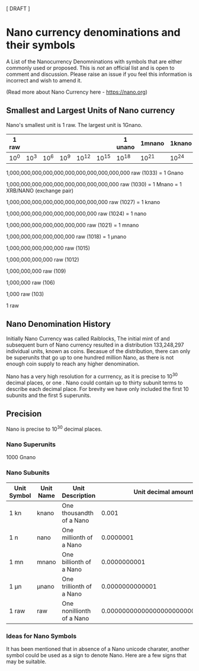 [ DRAFT ]

# Nano currency denominations and their symbols

A List of the Nanocurrency Denomninations with symbols that are either commonly used or proposed. This is *not* an official list and is open to comment and discussion. Please raise an issue if you feel this information is incorrect and wish to amend it.

(Read more about Nano Currency here - https://nano.org)

## Smallest and Largest Units of Nano currency

Nano's smallest unit is 1 raw. The largest unit is 1Gnano. 

| 1 raw | | | | | | 1 unano | 1mnano | 1knano | 1 Mnano | 1 Gnano | |
|---|---|---|---|---|---|---|---|---|---|---|---|
| 10<sup>0</sup> | 10<sup>3</sup> | 10<sup>6</sup>  | 10<sup>9</sup>  | 10<sup>12</sup> | 10<sup>15</sup> | 10<sup>18</sup> | 10<sup>21</sup>  | 10<sup>24</sup>  | 10<sup>27</sup> | 10<sup>30</sup>  | 10<sup>33</sup>  |



1,000,000,000,000,000,000,000,000,000,000,000 raw (1033) = 1 Gnano

1,000,000,000,000,000,000,000,000,000,000 raw (1030) = 1 Mnano = 1 XRB/NANO (exchange pair)

1,000,000,000,000,000,000,000,000,000 raw (1027) = 1 knano

1,000,000,000,000,000,000,000,000 raw (1024) = 1 nano

1,000,000,000,000,000,000,000 raw (1021) = 1 mnano

1,000,000,000,000,000,000 raw (1018) = 1 μnano

1,000,000,000,000,000 raw (1015)

1,000,000,000,000 raw (1012)

1,000,000,000 raw (109)

1,000,000 raw (106)

1,000 raw (103)

1 raw


## Nano Denomination History

Initially Nano Currency was called Raiblocks,  The initial mint of and subsequent burn of Nano currency resulted in a distribution 133,248,297 individual units, known as coins. Becasue of the distribution, there can only be superunits that go up to one hundred million Nano, as there is not enough coin supply to reach any higher denomination. 

Nano has a very high resolution for a currrency, as it is precise to 10<sup>30</sup> decimal places, or one . Nano could contain up to thirty subunit terms to describe each decimal place. For brevity we have only included the first 10 subunits and the first 5 superunits.


## Precision	

Nano is precise to 10<sup>30</sup> decimal places.

### Nano Superunits	

1000	Gnano

### Nano Subunits	

| Unit Symbol | Unit Name  | Unit Description  | Unit decimal amount  | Unit Expression |
|---|---|---|---|---|
| 1 kn | knano | One thousandth of a Nano  | 0.001  |  1 ⁄ 1,000 |
| 1 n | nano | One millionth of a Nano  | 0.0000001  |  1 ⁄ 1,000,000 |
| 1 mn | mnano | One billionth of a Nano  | 0.0000000001  |  1 ⁄ 10<sup>9</sup>	|
| 1 μn | μnano | One trillionth of a Nano  | 0.0000000000001  | 1 ⁄ 10<sup>12</sup>	|
| 1 raw | raw | One nonillionth of a Nano  | 0.0000000000000000000000000000001  |  1 ⁄ 10<sup>30</sup>	|

### Ideas for Nano Symbols

It has been mentioned that in absence of a Nano unicode charater, another symbol could be used as a sign to denote Nano. Here are a few signs that may be suitable.









